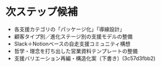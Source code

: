# 次ステップ候補

- 各支援カテゴリの「パッケージ化」「導線設計」
- 顧客タイプ別／進化ステージ別の支援モデルの整備
- Slack＋Notionベースの自走支援コミュニティ構想
- 哲学・理念を打ち出した営業資料テンプレートの整備
- 支援バリエーション再編・構造化案（下書き）(3c57d3fbb2)
